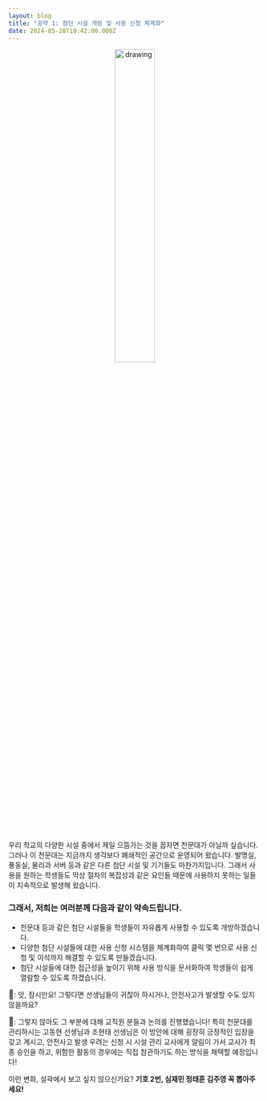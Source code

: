 ```yaml
---
layout: blog
title: "공약 1: 첨단 시설 개방 및 사용 신청 체계화"
date: 2024-05-28T10:42:00.000Z
---
```

<center><img src="https://cdn.discordapp.com/attachments/1089543129662771281/1245766646845411338/image.png?ex=6659f219&is=6658a099&hm=2514fedec2b5dbb0265a731931d025d70b00227ef4064eca290932fb11994598&" alt="drawing" width="40%"/></center>

우리 학교의 다양한 시설 중에서 제일 으뜸가는 것을 꼽자면 천문대가 아닐까 싶습니다. 그러나 이 천문대는 지금까지 생각보다 폐쇄적인 공간으로 운영되어 왔습니다. 발명실, 풍동실, 물리과 서버 등과 같은 다른 첨단 시설 및 기기들도 마찬가지입니다. 그래서 사용을 원하는 학생들도 막상 절차의 복잡성과 같은 요인들 때문에 사용하지 못하는 일들이 지속적으로 발생해 왔습니다.

### **그래서, 저희는 여러분께 다음과 같이 약속드립니다.**

* 천문대 등과 같은 첨단 시설들을 학생들이 자유롭게 사용할 수 있도록 개방하겠습니다.
* 다양한 첨단 시설들에 대한 사용 신청 시스템을 체계화하여 클릭 몇 번으로 사용 신청 및 이석까지 해결할 수 있도록 만들겠습니다.
* 첨단 시설들에 대한 접근성을 높이기 위해 사용 방식을 문서화하여 학생들이 쉽게 열람할 수 있도록 하겠습니다.

<big>🧑</big>: 앗, 잠시만요! 그렇다면 선생님들이 귀찮아 하시거나, 안전사고가 발생할 수도 있지 않을까요?

<big>📢</big>: 그렇지 않아도 그 부분에 대해 교직원 분들과 논의를 진행했습니다! 특히 천문대를 관리하시는 고동현 선생님과 조현태 선생님은 이 방안에 대해 굉장히 긍정적인 입장을 갖고 계시고, 안전사고 발생 우려는 신청 시 시설 관리 교사에게 알림이 가서 교사가 최종 승인을 하고, 위험한 활동의 경우에는 직접 참관하기도 하는 방식을 채택할 예정입니다!

이런 변화, 설곽에서 보고 싶지 않으신가요? <strong>기호 2번, 심재민 정태훈 김주영 꼭 뽑아주세요! </strong>
